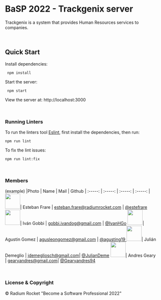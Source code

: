 # BaSP 2022 - Trackgenix server

Trackgenix is a system that provides Human Resources services to companies.

<br>

## Quick Start

Install dependencies:

```console
 npm install
```

Start the server:

```console
 npm start
```

 View the server at: http://localhost:3000

<br>

 ### Running Linters

To run the linters tool [Eslint](https://eslint.org/), first install the dependencies, then run:

```console
npm run lint
```

To fix the lint issues:

```console
npm run lint:fix
```

<br>

### Members

(example)
|Photo | Name  | Mail | Github
| :-----: | :-----: | :-----: | :-----: |
<img src="https://avatars.githubusercontent.com/u/20587232?v=4" height="50" width="50">| Esteban Frare | esteban.frare@radiumrocket.com | [@estefrare](https://github.com/estefrare)
<img src="https://avatars.githubusercontent.com/u/101294116?s=400&u=62d364477829fce4b1eb51a25e319da9f0e6a639&v=4" height="50" width="50">| Iván Gobbi | gobbi.ivandog@gmail.com | [@IvanHGo](https://github.com/IvanHGo)
<img src="https://avatars.githubusercontent.com/u/98777077?s=400&u=3280fb477d088aae3792cea7a7aab67ca6b8f24c&v=4" height="50" width="50">| Agustin Gomez | agusleongomez@gmail.com | [@agusting19 ](https://github.com/agusting19)
<img src="https://avatars.githubusercontent.com/u/94028150?s=400&v=4" height="50" width="50">| Julián Demeglio | jdemegliosch@gmail.com| [@JulianDeme](https://github.com/JulianDeme)
<img src="https://avatars.githubusercontent.com/u/58764074?v=4" height="50" width="50">| Andres Geary | gearyandres@gmail.com| [@Gearyandres94](https://github.com/Gearyandres94])




<br>

### License & Copyright

© Radium Rocket "Become a Software Professional 2022"